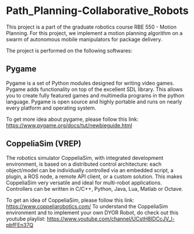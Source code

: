 # Path_Planning-Collaborative_Robots

This project is a part of the graduate robotics course RBE 550 - Motion Planning. For this project, we implement a motion planning algorithm on a swarm of autonomous mobile manipulators for package delivery.

The project is performed on the following softwares:

## Pygame
Pygame is a set of Python modules designed for writing video games. Pygame adds functionality on top of the excellent SDL library. This allows you to create fully featured games and multimedia programs in the python language. Pygame is open source and highly portable and runs on nearly every platform and operating system.

To get more idea about pygame, please follow this link: https://www.pygame.org/docs/tut/newbieguide.html

## CoppeliaSim (VREP)
The robotics simulator CoppeliaSim, with integrated development environment, is based on a distributed control architecture: each object/model can be individually controlled via an embedded script, a plugin, a ROS node, a remote API client, or a custom solution. This makes CoppeliaSim very versatile and ideal for multi-robot applications. Controllers can be written in C/C++, Python, Java, Lua, Matlab or Octave.

To get an idea of CoppeliaSim, please follow this link: https://www.coppeliarobotics.com/
To understand the CoppeliaSim environment and to implement your own DYOR Robot, do check out this youtube playlist: https://www.youtube.com/channel/UCstH8IDCcJV_l-pbfFEn37Q 

